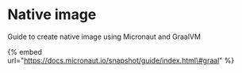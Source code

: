 # Native image

Guide to create native image using Micronaut and GraalVM

{% embed url="https://docs.micronaut.io/snapshot/guide/index.html\#graal" %}

